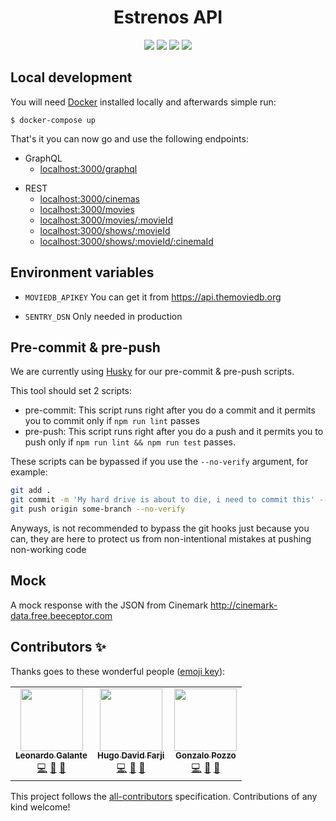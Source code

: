 <h1 align="center">Estrenos API</h1>

<div align="center">
  <img src="https://img.shields.io/travis/cine-estrenos/estrenos-api?style=for-the-badge">
  <img src="https://img.shields.io/david/cine-estrenos/estrenos-api?style=for-the-badge">
  <img src="https://img.shields.io/github/issues/cine-estrenos/estrenos-api?style=for-the-badge">
  <img src="https://img.shields.io/github/issues-pr/cine-estrenos/estrenos-api?style=for-the-badge">
</div>

## Local development

You will need [Docker](https://www.docker.com/products/docker-desktop) installed locally and afterwards simple run:

```
$ docker-compose up
```

That's it you can now go and use the following endpoints:

- GraphQL
  - [localhost:3000/graphql](localhost:3000/graphql)

* REST
  - [localhost:3000/cinemas](localhost:3000/cinemas)
  - [localhost:3000/movies](localhost:3000/movies)
  - [localhost:3000/movies/:movieId](localhost:3000/movies/:movieId)
  - [localhost:3000/shows/:movieId](localhost:3000/shows/:movieId)
  - [localhost:3000/shows/:movieId/:cinemaId](localhost:3000/shows/:movieId/:cinemaId)

## Environment variables

- `MOVIEDB_APIKEY`
  You can get it from https://api.themoviedb.org

* `SENTRY_DSN`
  Only needed in production

## Pre-commit & pre-push

We are currently using [Husky](https://github.com/typicode/husky) for our pre-commit & pre-push scripts.

This tool should set 2 scripts:

- pre-commit: This script runs right after you do a commit and it permits you to commit only if `npm run lint` passes
- pre-push: This script runs right after you do a push and it permits you to push only if `npm run lint && npm run test` passes.

These scripts can be bypassed if you use the `--no-verify` argument, for example:

```bash
git add .
git commit -m 'My hard drive is about to die, i need to commit this' --no-verify
git push origin some-branch --no-verify
```

Anyways, is not recommended to bypass the git hooks just because you can, they are here to protect us from non-intentional mistakes at pushing non-working code

## Mock

A mock response with the JSON from Cinemark http://cinemark-data.free.beeceptor.com

## Contributors ✨

Thanks goes to these wonderful people ([emoji key](https://allcontributors.org/docs/en/emoji-key)):

<!-- ALL-CONTRIBUTORS-LIST:START - Do not remove or modify this section -->
<!-- prettier-ignore-start -->
<!-- markdownlint-disable -->
<table>
  <tr>
    <td align="center"><a href="https://leonardogalante.com"><img src="https://avatars3.githubusercontent.com/u/2475912?v=4" width="100px;" alt=""/><br /><sub><b>Leonardo Galante</b></sub></a><br /><a href="https://github.com/lndgalante/estrenos-api/commits?author=lndgalante" title="Code">💻</a> <a href="#maintenance-lndgalante" title="Maintenance">🚧</a> <a href="https://github.com/lndgalante/estrenos-api/pulls?q=is%3Apr+reviewed-by%3Alndgalante" title="Reviewed Pull Requests">👀</a></td>
    <td align="center"><a href="https://hugo.farji.me/"><img src="https://avatars0.githubusercontent.com/u/1130309?v=4" width="100px;" alt=""/><br /><sub><b>Hugo David Farji</b></sub></a><br /><a href="https://github.com/lndgalante/estrenos-api/commits?author=hdf1986" title="Code">💻</a> <a href="#maintenance-hdf1986" title="Maintenance">🚧</a> <a href="https://github.com/lndgalante/estrenos-api/pulls?q=is%3Apr+reviewed-by%3Ahdf1986" title="Reviewed Pull Requests">👀</a></td>
    <td align="center"><a href="http://www.gonzalopozzo.com"><img src="https://avatars1.githubusercontent.com/u/6494462?v=4" width="100px;" alt=""/><br /><sub><b>Gonzalo Pozzo</b></sub></a><br /><a href="https://github.com/lndgalante/estrenos-api/commits?author=goncy" title="Code">💻</a> <a href="#maintenance-goncy" title="Maintenance">🚧</a> <a href="https://github.com/lndgalante/estrenos-api/pulls?q=is%3Apr+reviewed-by%3Agoncy" title="Reviewed Pull Requests">👀</a></td>
  </tr>
</table>

<!-- markdownlint-enable -->
<!-- prettier-ignore-end -->

<!-- ALL-CONTRIBUTORS-LIST:END -->

This project follows the [all-contributors](https://github.com/all-contributors/all-contributors) specification. Contributions of any kind welcome!
